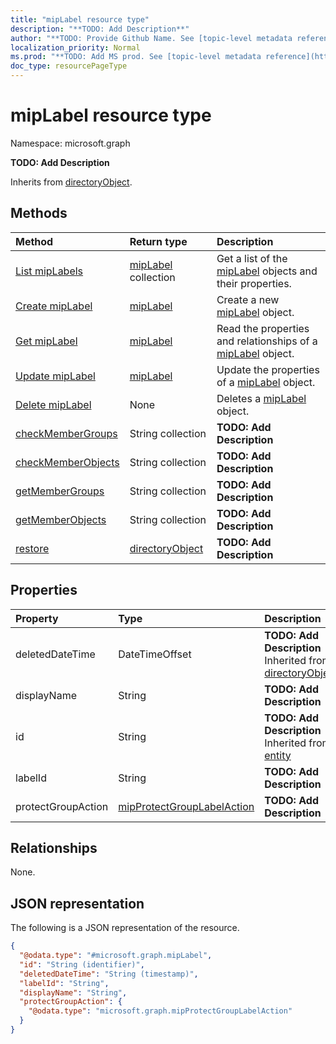 ```yaml
---
title: "mipLabel resource type"
description: "**TODO: Add Description**"
author: "**TODO: Provide Github Name. See [topic-level metadata reference](https://msgo.azurewebsites.net/add/document/guidelines/metadata.html#topic-level-metadata)**"
localization_priority: Normal
ms.prod: "**TODO: Add MS prod. See [topic-level metadata reference](https://msgo.azurewebsites.net/add/document/guidelines/metadata.html#topic-level-metadata)**"
doc_type: resourcePageType
---
```


# mipLabel resource type

Namespace: microsoft.graph

**TODO: Add Description**


Inherits from [directoryObject](../resources/directoryobject.md).

## Methods
|Method|Return type|Description|
|:---|:---|:---|
|[List mipLabels](../api/miplabel-list.md)|[mipLabel](../resources/miplabel.md) collection|Get a list of the [mipLabel](../resources/miplabel.md) objects and their properties.|
|[Create mipLabel](../api/miplabel-post-miplabels.md)|[mipLabel](../resources/miplabel.md)|Create a new [mipLabel](../resources/miplabel.md) object.|
|[Get mipLabel](../api/miplabel-get.md)|[mipLabel](../resources/miplabel.md)|Read the properties and relationships of a [mipLabel](../resources/miplabel.md) object.|
|[Update mipLabel](../api/miplabel-update.md)|[mipLabel](../resources/miplabel.md)|Update the properties of a [mipLabel](../resources/miplabel.md) object.|
|[Delete mipLabel](../api/miplabel-delete.md)|None|Deletes a [mipLabel](../resources/miplabel.md) object.|
|[checkMemberGroups](../api/miplabel-checkmembergroups.md)|String collection|**TODO: Add Description**|
|[checkMemberObjects](../api/miplabel-checkmemberobjects.md)|String collection|**TODO: Add Description**|
|[getMemberGroups](../api/miplabel-getmembergroups.md)|String collection|**TODO: Add Description**|
|[getMemberObjects](../api/miplabel-getmemberobjects.md)|String collection|**TODO: Add Description**|
|[restore](../api/miplabel-restore.md)|[directoryObject](../resources/directoryobject.md)|**TODO: Add Description**|

## Properties
|Property|Type|Description|
|:---|:---|:---|
|deletedDateTime|DateTimeOffset|**TODO: Add Description** Inherited from [directoryObject](../resources/directoryobject.md)|
|displayName|String|**TODO: Add Description**|
|id|String|**TODO: Add Description** Inherited from [entity](../resources/entity.md)|
|labelId|String|**TODO: Add Description**|
|protectGroupAction|[mipProtectGroupLabelAction](../resources/mipprotectgrouplabelaction.md)|**TODO: Add Description**|

## Relationships
None.

## JSON representation
The following is a JSON representation of the resource.
<!-- {
  "blockType": "resource",
  "keyProperty": "id",
  "@odata.type": "microsoft.graph.mipLabel",
  "baseType": "microsoft.graph.directoryObject",
  "openType": true
}
-->
``` json
{
  "@odata.type": "#microsoft.graph.mipLabel",
  "id": "String (identifier)",
  "deletedDateTime": "String (timestamp)",
  "labelId": "String",
  "displayName": "String",
  "protectGroupAction": {
    "@odata.type": "microsoft.graph.mipProtectGroupLabelAction"
  }
}
```


